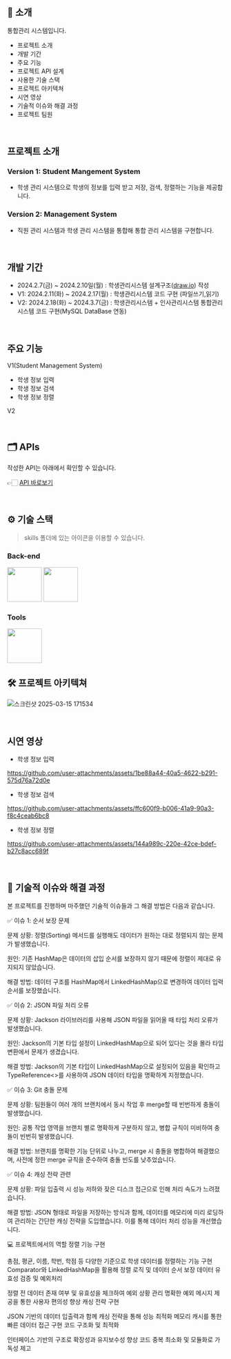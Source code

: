 <div align="center">

# 

[](https://capsule-render.vercel.app/api?type=venom&color=0:5C258D,100:4389A2&height=300&section=header&text=Management%20Sysetem&fontColor=black&fontSize=50&stroke=5C258D&strokeWidth=1)

</div>

## 📝 소개

통합관리 시스템입니다.

- 프로젝트 소개
- 개발 기간
- 주요 기능
- 프로젝트 API 설계
- 사용한 기술 스택
- 프로젝트 아키텍쳐
- 시연 영상
- 기술적 이슈와 해결 과정
- 프로젝트 팀원

<br />

## 프로젝트 소개

### Version 1: Student Mangement System

- 학생 관리 시스템으로 학생의 정보를 입력 받고 저장, 검색, 정렬하는 기능을 제공합니다.

### Version 2: Management System

- 직원 관리 시스템과 학생 관리 시스템을 통합해 통합 관리 시스템을 구현합니다.

<br>

## 개발 기간

- 2024.2.7(금) ~ 2024.2.10일(월) : 학생관리시스템 설계구조([draw.io](http://draw.io/)) 작성
- V1: 2024.2.11(화) ~ 2024.2.17(월) : 학생관리시스템 코드 구현 (파일쓰기,읽기)
- V2: 2024.2.18(화) ~ 2024.3.7(금) : 학생관리시스템 + 인사관리시스템 통합관리 시스템 코드 구현(MySQL DataBase 연동)

<br>

## 주요 기능

V1(Student Management System)

- 학생 정보 입력
- 학생 정보 검색
- 학생 정보 정렬

V2

<br>

## 🗂️ APIs

작성한 API는 아래에서 확인할 수 있습니다.

👉🏻 [API 바로보기](https://www.notion.so/git-github-1a3a8921a0178060b47fc567d81f734f?pvs=21)

<br />

## ⚙ 기술 스택

> skills 폴더에 있는 아이콘을 이용할 수 있습니다.
> 

### Back-end

<div>
<img src="https://github.com/yewon-Noh/readme-template/blob/main/skills/Java.png?raw=true" width="80">
<img src="https://github.com/yewon-Noh/readme-template/blob/main/skills/Mysql.png?raw=true" width="80">

</div>

### Tools

<div>
<img src="https://github.com/yewon-Noh/readme-template/blob/main/skills/Github.png?raw=true" width="80">

<br />

## 🛠️ 프로젝트 아키텍쳐

![스크린샷 2025-03-15 171534](https://github.com/user-attachments/assets/dcb30837-3dec-47f0-96eb-2b9bc4d201b6)


<br>

## 시연 영상

- 학생 정보 입력

https://github.com/user-attachments/assets/1be88a44-40a5-4622-b291-575d76a72d0e

- 학생 정보 검색

https://github.com/user-attachments/assets/ffc600f9-b006-41a9-90a3-f8c4ceab6bc8

- 학생 정보 정렬

https://github.com/user-attachments/assets/144a989c-220e-42ce-bdef-b27c8acc689f

<br />

## 🤔 기술적 이슈와 해결 과정

본 프로젝트를 진행하며 마주했던 기술적 이슈들과 그 해결 방법은 다음과 같습니다.

✅ 이슈 1: 순서 보장 문제

문제 상황: 정렬(Sorting) 메서드를 실행해도 데이터가 원하는 대로 정렬되지 않는 문제가 발생했습니다.

원인: 기존 HashMap은 데이터의 삽입 순서를 보장하지 않기 때문에 정렬이 제대로 유지되지 않았습니다.

해결 방법: 데이터 구조를 HashMap에서 LinkedHashMap으로 변경하여 데이터 입력 순서를 보장했습니다.

✅ 이슈 2: JSON 파일 처리 오류

문제 상황: Jackson 라이브러리를 사용해 JSON 파일을 읽어올 때 타입 처리 오류가 발생했습니다.

원인: Jackson의 기본 타입 설정이 LinkedHashMap으로 되어 있다는 것을 몰라 타입 변환에서 문제가 생겼습니다.

해결 방법: Jackson의 기본 타입이 LinkedHashMap으로 설정되어 있음을 확인하고 TypeReference<>를 사용하여 JSON 데이터 타입을 명확하게 지정했습니다.

✅ 이슈 3: Git 충돌 문제

문제 상황: 팀원들이 여러 개의 브랜치에서 동시 작업 후 merge할 때 빈번하게 충돌이 발생했습니다.

원인: 공통 작업 영역을 브랜치 별로 명확하게 구분하지 않고, 병합 규칙이 미비하여 충돌이 빈번히 발생했습니다.

해결 방법: 브랜치를 명확한 기능 단위로 나누고, merge 시 충돌을 병합하여 해결했으며, 사전에 정한 merge 규칙을 준수하여 충돌 빈도를 낮추었습니다.

✅ 이슈 4: 캐싱 전략 관련

문제 상황: 파일 입출력 시 성능 저하와 잦은 디스크 접근으로 인해 처리 속도가 느려졌습니다.

해결 방법: JSON 형태로 파일을 저장하는 방식과 함께, 데이터를 메모리에 미리 로딩하여 관리하는 간단한 캐싱 전략을 도입했습니다. 이를 통해 데이터 처리 성능을 개선했습니다.

💻 프로젝트에서의 역할
정렬 기능 구현

총점, 평균, 이름, 학번, 학점 등 다양한 기준으로 학생 데이터를 정렬하는 기능 구현
Comparator와 LinkedHashMap을 활용해 정렬 로직 및 데이터 순서 보장
데이터 유효성 검증 및 예외처리

정렬 전 데이터 존재 여부 및 유효성을 체크하여 예외 상황 관리
명확한 예외 메시지 제공을 통한 사용자 편의성 향상
캐싱 전략 구현

JSON 기반의 데이터 입출력과 함께 캐싱 전략을 통해 성능 최적화
메모리 캐시를 통한 빠른 데이터 접근 구현
코드 구조화 및 최적화

인터페이스 기반의 구조로 확장성과 유지보수성 향상
코드 중복 최소화 및 모듈화로 가독성 제고

